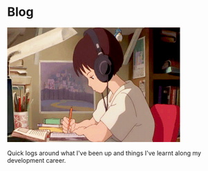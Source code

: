 # Blog

![Welcome wave](image.gif)

Quick logs around what I've been up and things I've learnt along my development career.
